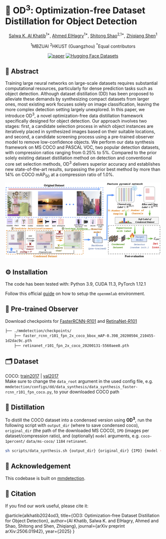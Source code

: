 #  🚀 OD<sup>3</sup>: Optimization-free Dataset Distillation for Object Detection

<div align="center">

<a href="https://github.com/salwaalkhatib">Salwa K. Al Khatib</a><sup>1*</sup>, <a href="https://www.linkedin.com/in/ahmed-adel-elhagry">Ahmed ElHagry</a><sup>1*</sup>, <a href="https://github.com/shaoshitong">Shitong Shao</a><sup>2,1*</sup>, <a href="https://github.com/szq0214">Zhiqiang Shen</a><sup>1</sup>

<sup>1</sup>MBZUAI <sup>2</sup>HKUST (Guangzhou) <sup>*</sup>Equal contributors


 
<a href='https://arxiv.org/abs/2506.01942' target="_blank">![paper](https://img.shields.io/badge/arXiv-Paper-<COLOR>.svg)</a> [![Hugging Face Datasets](https://img.shields.io/badge/%F0%9F%A4%97%20Hugging%20Face-Datasets-blue)](https://huggingface.co/datasets/VILA-Lab/OD3)</a>
 </div>

## 🧠 Abstract
Training large neural networks on large-scale datasets requires substantial computational resources, particularly for dense prediction tasks such as object detection. Although dataset distillation (DD) has been proposed to alleviate these demands by synthesizing compact datasets from larger ones, most existing work focuses solely on image classification, leaving the more complex detection setting largely unexplored. In this paper, we introduce OD<sup>3</sup>, a novel optimization-free data distillation framework specifically designed for object detection. Our approach involves two stages: first, a candidate selection process in which object instances are iteratively placed in synthesized images based on their suitable locations, and second, a candidate screening process using a pre-trained observer model to remove low-confidence objects. We perform our data synthesis framework on MS COCO and PASCAL VOC, two popular detection datasets, with compression ratios ranging from 0.25% to 5%. Compared to the prior solely existing dataset distillation method on detection and conventional core set selection methods, OD<sup>3</sup> delivers superior accuracy and establishes new state-of-the-art results, surpassing the prior best method by more than 14% on COCO mAP<sub>50</sub> at a compression ratio of 1.0%.
<p align="center">
    <img src="./assets/framework.jpg" alt="OD3 Framework" width=900>
</p>


## ⚙️ Installation

The code has been tested with: Python 3.9, CUDA 11.3, PyTorch 1.12.1

Follow this official [guide](https://mmdetection.readthedocs.io/en/latest/get_started.html) on how to setup the <code>openmmlab</code> environment.

## 🎯 Pre-trained Observer

Download checkpoints for [FasterRCNN-R101](https://download.openmmlab.com/mmdetection/v2.0/faster_rcnn/faster_rcnn_r101_fpn_2x_coco/faster_rcnn_r101_fpn_2x_coco_bbox_mAP-0.398_20200504_210455-1d2dac9c.pth) and [RetinaNet-R101](https://download.openmmlab.com/mmdetection/v2.0/retinanet/retinanet_r101_fpn_2x_coco/retinanet_r101_fpn_2x_coco_20200131-5560aee8.pth)

```
├── ./mmdetection/checkpoints/
    ├── faster_rcnn_r101_fpn_2x_coco_bbox_mAP-0.398_20200504_210455-1d2dac9c.pth
    ├── retinanet_r101_fpn_2x_coco_20200131-5560aee8.pth
```

## 🗂️ Dataset

COCO: [train2017](http://images.cocodataset.org/zips/train2017.zip) | [val2017](http://images.cocodataset.org/zips/val2017.zip) \
Make sure to change the <code>data_root</code> argument in the used config file, e.g. <code>mmdetection/configs/dd/data_synthesis/data_synthesis_faster-rcnn_r101_fpn_coco.py</code>, to your downloaded COCO path

## 🔬 Distillation

To distill the COCO dataset into a condensed version using **OD<sup>3</sup>**, run the following script with <code>output_dir</code> (where to save condensed coco), <code>original_dir</code> (the path of the downloaded MS COCO), <code>IPD</code> (images per dataset/compression ratio), and (optionally) <code>model</code> arguments, e.g. <code>coco-1percent/</code> <code>data/ms-coco/</code> <code>1184</code> <code>retinanet</code>.

```bash
sh scripts/data_synthesis.sh {output_dir} {original_dir} {IPD} {model (optional)}
```

## 🙏 Acknowledgement

This codebase is built on [mmdetection](https://github.com/open-mmlab/mmdetection).

## 📖 Citation

If you find our work useful, please cite it:

@article{alkhatib2024od3,
  title={OD3: Optimization-free Dataset Distillation for Object Detection},
  author={Al Khatib, Salwa K. and ElHagry, Ahmed and Shao, Shitong and Shen, Zhiqiang},
  journal={arXiv preprint arXiv:2506.01942},
  year={2025}
}

